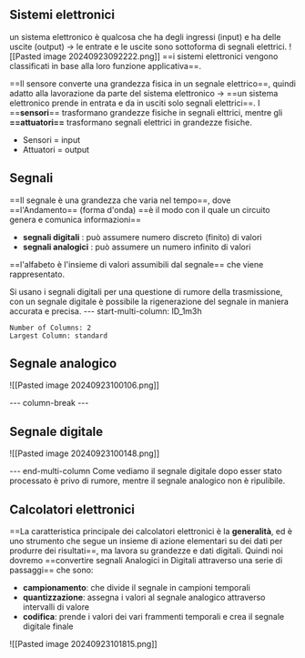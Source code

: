 ## Sistemi elettronici
un sistema elettronico è qualcosa che ha degli ingressi (input) e ha delle uscite (output) -> le entrate e le uscite sono sottoforma di segnali elettrici.
![[Pasted image 20240923092222.png]]
==i sistemi elettronici vengono classificati in base alla loro funzione applicativa==.

==Il sensore converte una grandezza fisica in un segnale elettrico==, quindi adatto alla lavorazione da parte del sistema elettronico -> ==un sistema elettronico prende in entrata e da in usciti solo segnali elettrici==.
I ==**sensori**== trasformano grandezze fisiche in segnali elttrici, mentre gli **==attuatori==** trasformano segnali elettrici in grandezze fisiche.
- Sensori = input
- Attuatori = output

## Segnali

==Il segnale è una grandezza che varia nel tempo==, dove ==l'Andamento== (forma d'onda) ==è il modo con il quale un circuito genera e comunica informazioni==
- **segnali digitali** : può assumere numero discreto (finito) di valori
- **segnali analogici** : può assumere un numero infinito di valori 

 ==l'alfabeto è l'insieme di valori assumibili dal segnale== che viene rappresentato.

Si usano i segnali digitali per una questione di rumore della trasmissione, con un segnale digitale è possibile la rigenerazione del segnale in maniera accurata e precisa.
--- start-multi-column: ID_1m3h
```column-settings
Number of Columns: 2
Largest Column: standard
```
## Segnale analogico

![[Pasted image 20240923100106.png]]

--- column-break ---

## Segnale digitale

![[Pasted image 20240923100148.png]]

--- end-multi-column
Come vediamo il segnale digitale dopo esser stato processato è privo di rumore, mentre il segnale analogico non è ripulibile.

## Calcolatori elettronici
==La caratteristica principale dei calcolatori elettronici è la **generalità**, ed è uno strumento che segue un insieme di azione elementari su dei dati per produrre dei risultati==, ma lavora su grandezze e dati digitali.
Quindi noi dovremo ==convertire segnali Analogici in Digitali attraverso una serie di passaggi== che sono:
- **campionamento**: che divide il segnale in campioni temporali
- **quantizzazione**: assegna i valori al segnale analogico attraverso intervalli di valore
- **codifica**: prende i valori dei vari frammenti temporali e crea il segnale digitale finale

![[Pasted image 20240923101815.png]]
